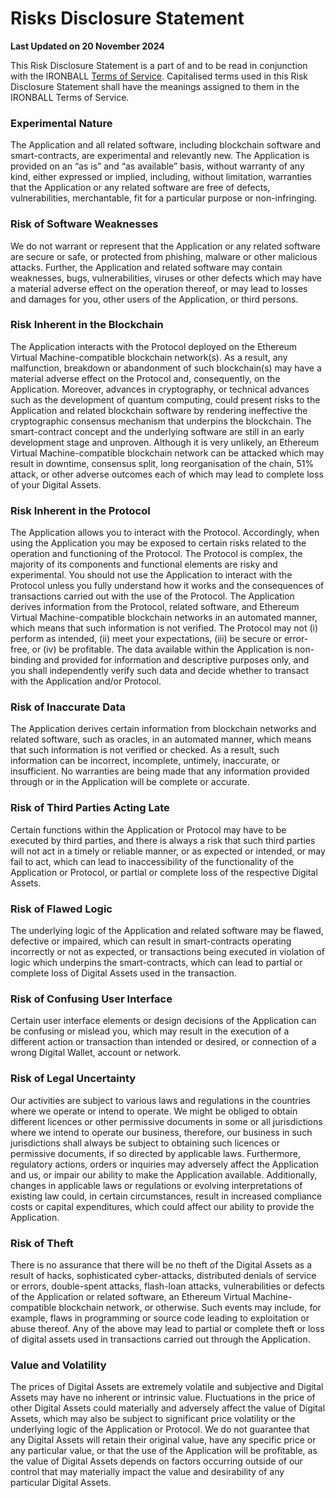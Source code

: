 # Risks Disclosure Statement

**Last Updated on 20 November 2024**

This Risk Disclosure Statement is a part of and to be read in conjunction with the IRONBALL [Terms of Service](./). Capitalised terms used in this Risk Disclosure Statement shall have the meanings assigned to them in the IRONBALL Terms of Service.

### Experimental Nature

The Application and all related software, including blockchain software and smart-contracts, are experimental and relevantly new. The Application is provided on an “as is” and “as available” basis, without warranty of any kind, either expressed or implied, including, without limitation, warranties that the Application or any related software are free of defects, vulnerabilities, merchantable, fit for a particular purpose or non-infringing.

### Risk of Software Weaknesses

We do not warrant or represent that the Application or any related software are secure or safe, or protected from phishing, malware or other malicious attacks. Further, the Application and related software may contain weaknesses, bugs, vulnerabilities, viruses or other defects which may have a material adverse effect on the operation thereof, or may lead to losses and damages for you, other users of the Application, or third persons.

### Risk Inherent in the Blockchain

The Application interacts with the Protocol deployed on the Ethereum Virtual Machine-compatible blockchain network(s). As a result, any malfunction, breakdown or abandonment of such blockchain(s) may have a material adverse effect on the Protocol and, consequently, on the Application. Moreover, advances in cryptography, or technical advances such as the development of quantum computing, could present risks to the Application and related blockchain software by rendering ineffective the cryptographic consensus mechanism that underpins the blockchain. The smart-contract concept and the underlying software are still in an early development stage and unproven. Although it is very unlikely, an Ethereum Virtual Machine-compatible blockchain network can be attacked which may result in downtime, consensus split, long reorganisation of the chain, 51% attack, or other adverse outcomes each of which may lead to complete loss of your Digital Assets.

### Risk Inherent in the Protocol

The Application allows you to interact with the Protocol. Accordingly, when using the Application you may be exposed to certain risks related to the operation and functioning of the Protocol. The Protocol is complex, the majority of its components and functional elements are risky and experimental. You should not use the Application to interact with the Protocol unless you fully understand how it works and the consequences of transactions carried out with the use of the Protocol. The Application derives information from the Protocol, related software, and Ethereum Virtual Machine-compatible blockchain networks in an automated manner, which means that such information is not verified. The Protocol may not (i) perform as intended, (ii) meet your expectations, (iii) be secure or error-free, or (iv) be profitable. The data available within the Application is non-binding and provided for information and descriptive purposes only, and you shall independently verify such data and decide whether to transact with the Application and/or Protocol.

### Risk of Inaccurate Data

The Application derives certain information from blockchain networks and related software, such as oracles, in an automated manner, which means that such information is not verified or checked. As a result, such information can be incorrect, incomplete, untimely, inaccurate, or insufficient. No warranties are being made that any information provided through or in the Application will be complete or accurate.

### Risk of Third Parties Acting Late

Certain functions within the Application or Protocol may have to be executed by third parties, and there is always a risk that such third parties will not act in a timely or reliable manner, or as expected or intended, or may fail to act, which can lead to inaccessibility of the functionality of the Application or Protocol, or partial or complete loss of the respective Digital Assets.

### Risk of Flawed Logic

The underlying logic of the Application and related software may be flawed, defective or impaired, which can result in smart-contracts operating incorrectly or not as expected, or transactions being executed in violation of logic which underpins the smart-contracts, which can lead to partial or complete loss of Digital Assets used in the transaction.

### Risk of Confusing User Interface

Certain user interface elements or design decisions of the Application can be confusing or mislead you, which may result in the execution of a different action or transaction than intended or desired, or connection of a wrong Digital Wallet, account or network.

### Risk of Legal Uncertainty

Our activities are subject to various laws and regulations in the countries where we operate or intend to operate. We might be obliged to obtain different licences or other permissive documents in some or all jurisdictions where we intend to operate our business, therefore, our business in such jurisdictions shall always be subject to obtaining such licences or permissive documents, if so directed by applicable laws. Furthermore, regulatory actions, orders or inquiries may adversely affect the Application and us, or impair our ability to make the Application available. Additionally, changes in applicable laws or regulations or evolving interpretations of existing law could, in certain circumstances, result in increased compliance costs or capital expenditures, which could affect our ability to provide the Application.

### Risk of Theft

There is no assurance that there will be no theft of the Digital Assets as a result of hacks, sophisticated cyber-attacks, distributed denials of service or errors, double-spent attacks, flash-loan attacks, vulnerabilities or defects of the Application or related software, an Ethereum Virtual Machine-compatible blockchain network, or otherwise. Such events may include, for example, flaws in programming or source code leading to exploitation or abuse thereof. Any of the above may lead to partial or complete theft or loss of digital assets used in transactions carried out through the Application.

### Value and Volatility

The prices of Digital Assets are extremely volatile and subjective and Digital Assets may have no inherent or intrinsic value. Fluctuations in the price of other Digital Assets could materially and adversely affect the value of Digital Assets, which may also be subject to significant price volatility or the underlying logic of the Application or Protocol. We do not guarantee that any Digital Assets will retain their original value, have any specific price or any particular value, or that the use of the Application will be profitable, as the value of Digital Assets depends on factors occurring outside of our control that may materially impact the value and desirability of any particular Digital Assets.

